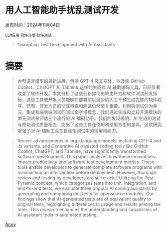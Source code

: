 # 用人工智能助手扰乱测试开发

发布时间：2024年11月04日

`LLM应用` `软件开发` `软件测试`

> Disrupting Test Development with AI Assistants

# 摘要

> 大型语言模型的最新进展，包括 GPT-4 及其变体，以及像 GitHub Copilot、ChatGPT 和 Tabnine 这样的生成式 AI 辅助编码工具，已经显著改变了软件开发。本文分析了这些创新如何影响生产力和软件测试开发指标。这些工具使开发人员能够在部署前以最少的人工干预生成完整的软件程序。然而，开发人员的彻底审查和测试仍然至关重要。利用将测试分为单元、集成和端到端测试的测试金字塔概念，我们通过生成和比较开源模块的单元测试来评估三个流行的 AI 编码助手。我们的发现表明，AI 生成的测试与原始测试质量相当，突出了这些工具在使用和结果方面的差异。这项研究增强了对 AI 辅助工具在自动化测试中的理解和能力。

> Recent advancements in large language models, including GPT-4 and its variants, and Generative AI-assisted coding tools like GitHub Copilot, ChatGPT, and Tabnine, have significantly transformed software development. This paper analyzes how these innovations impact productivity and software test development metrics. These tools enable developers to generate complete software programs with minimal human intervention before deployment. However, thorough review and testing by developers are still crucial. Utilizing the Test Pyramid concept, which categorizes tests into unit, integration, and end-to-end tests, we evaluate three popular AI coding assistants by generating and comparing unit tests for opensource modules. Our findings show that AI-generated tests are of equivalent quality to original tests, highlighting differences in usage and results among the tools. This research enhances the understanding and capabilities of AI-assistant tools in automated testing.

[Arxiv](https://arxiv.org/abs/2411.02328)